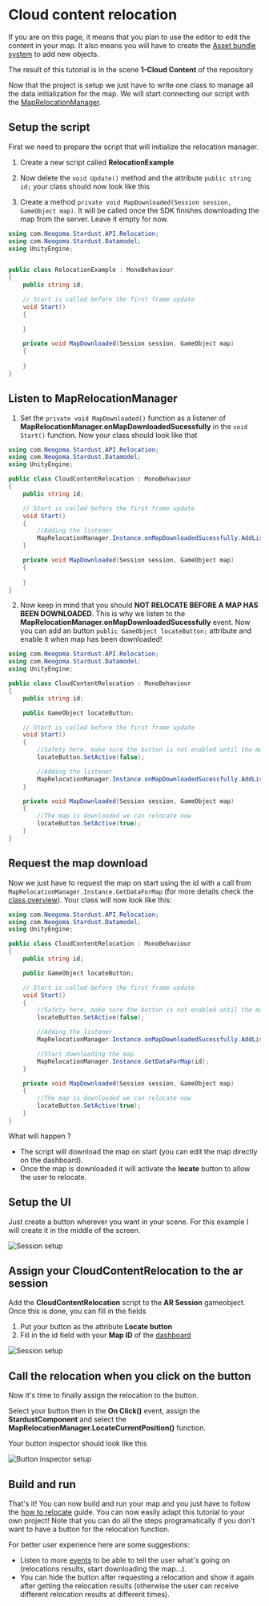 # Cloud content relocation

If you are on this page, it means that you plan to use the editor to edit the content in your map. It also means you will have to create the [Asset bundle system](../my_objects.md) to add new objects. 

The result of this tutorial is in the scene **1-Cloud Content** of the repository

Now that the project is setup we just have to write one class to manage all the data initialization for the map. We will start connecting our script with the [MapRelocationManager](developer/comp_map_relocation_manager.md). 

## Setup the script

First we need to prepare the script that will initialize the relocation manager.

1. Create a new script called **RelocationExample** 

2. Now delete the ```void Update()``` method and the attribute ```public string id;``` your class should now look like this

3. Create a method ```private void MapDownloaded(Session session, GameObject map)```. It will be called once the SDK finishes downloading the map from the server. Leave it empty for now.

```cs
using com.Neogoma.Stardust.API.Relocation;
using com.Neogoma.Stardust.Datamodel;
using UnityEngine;


public class RelocationExample : MonoBehaviour
{
    public string id;

    // Start is called before the first frame update
    void Start()
    {
       
    }

    private void MapDownloaded(Session session, GameObject map)
    {
        
    }
}
```

## Listen to MapRelocationManager

1. Set the ```private void MapDownloaded()``` function as a listener of **MapRelocationManager.onMapDownloadedSucessfully** in the ```void Start()``` function. Now your class should look like that

```cs
using com.Neogoma.Stardust.API.Relocation;
using com.Neogoma.Stardust.Datamodel;
using UnityEngine;

public class CloudContentRelocation : MonoBehaviour
{
    public string id;

    // Start is called before the first frame update
    void Start()
    {
        //Adding the listener
        MapRelocationManager.Instance.onMapDownloadedSucessfully.AddListener(MapDownloaded);
    }

    private void MapDownloaded(Session session, GameObject map)
    {
        
    }
}
```

2. Now keep in mind that you should **NOT RELOCATE BEFORE A MAP HAS BEEN DOWNLOADED**. This is why we listen to the **MapRelocationManager.onMapDownloadedSucessfully** event. Now you can add an button ```public GameObject locateButton;``` attribute and enable it when map has been downloaded!

```cs
using com.Neogoma.Stardust.API.Relocation;
using com.Neogoma.Stardust.Datamodel;
using UnityEngine;

public class CloudContentRelocation : MonoBehaviour
{
    public string id;

    public GameObject locateButton;

    // Start is called before the first frame update
    void Start()
    {
        //Safety here, make sure the button is not enabled until the map download is done
        locateButton.SetActive(false);

        //Adding the listener
        MapRelocationManager.Instance.onMapDownloadedSucessfully.AddListener(MapDownloaded);
    }

    private void MapDownloaded(Session session, GameObject map)
    {
        //The map is downloaded we can relocate now
        locateButton.SetActive(true);
    }
}
```

## Request the map download

Now we just have to request the map on start using the id with a call from ```MapRelocationManager.Instance.GetDataForMap``` (for more details check the [class overview](developer/comp_map_relocation_manager.md)). Your class will now look like this:

```cs
using com.Neogoma.Stardust.API.Relocation;
using com.Neogoma.Stardust.Datamodel;
using UnityEngine;

public class CloudContentRelocation : MonoBehaviour
{
    public string id;

    public GameObject locateButton;

    // Start is called before the first frame update
    void Start()
    {
        //Safety here, make sure the button is not enabled until the map download is done
        locateButton.SetActive(false);

        //Adding the listener
        MapRelocationManager.Instance.onMapDownloadedSucessfully.AddListener(MapDownloaded);

        //Start downloading the map
        MapRelocationManager.Instance.GetDataForMap(id);
    }

    private void MapDownloaded(Session session, GameObject map)
    {
        //The map is downloaded we can relocate now
        locateButton.SetActive(true);
    }
}
```

What will happen ?
* The script will download the map on start (you can edit the map directly on the dashboard).
* Once the map is downloaded it will activate the __locate__ button to allow the user to relocate.

## Setup the UI

Just create a button wherever you want in your scene. For this example I will create it in the middle of the screen.

![Session setup](img/setup/ui_setup.png)


## Assign your CloudContentRelocation to the ar session

Add the **CloudContentRelocation** script to the **AR Session** gameobject.
Once this is done, you can fill in the fields

1. Put your button as the attribute **Locate button** 
2. Fill in the id field with your **Map ID** of the [dashboard](https://stardust.neogoma.com/map_list)

![Session setup](img/setup/cloud_session_setup.png)

## Call the relocation when you click on the button

Now it's time to finally assign the relocation to the button.

Select your button then in the **On Click()** event, assign the **StardustComponent** and select the **MapRelocationManager.LocateCurrentPosition()** function.

Your button inspector should look like this

![Button inspector setup](img/setup/cloud_button_inspector.png)

## Build and run

That's it! You can now build and run your map and you just have to follow the [how to relocate](how_relocate) guide. You can now easily adapt this tutorial to your own project! Note that you can do all the steps programatically if you don't want to have a button for the relocation function.

For better user experience here are some suggestions:
* Listen to more [events](developer/comp_map_relocation_manager#events) to be able to tell the user what's going on (relocations results, start downloading the map...).
* You can hide the button after requesting a relocation and show it again after getting the relocation results (otherwise the user can receive different relocation results at different times).



